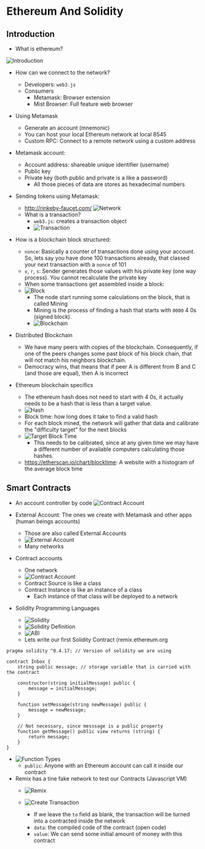 # Ethereum And Solidity

## Introduction

* What is ethereum?

![Introduction](./images/what-is-ethereum.png)

* How can we connect to the network?
  * Developers: `web3.js`
  * Consumers
    * Metamask: Browser extension
    * Mist Browser: Full feature web browser


* Using Metamask
  * Generate an account (mnemonic)
  * You can host your local Ethereum network at local 8545
  * Custom RPC: Connect to a remote network using a custom address


* Metamask account:
  * Account address: shareable unique identifier (username)
  * Public key
  * Private key (both public and private is a like a password)
    * All those pieces of data are stores as hexadecimal numbers


* Sending tokens using Metamask:
  * http://rinkeby-faucet.com/
  ![Network](./images/networks.png)
  * What is a transaction?
    * `web3.js`: creates a transaction object
    * ![Transaction](./images/transaction.png)


* How is a blockchain block structured:
    * `nonce`: Basically a counter of transactions done using your account. So, lets say you have done 100 transactions already, that classed your next transaction with a `nonce` of 101
    * `v`, `r`, `s`: Sender generates those values with his private key (one way process). You cannot recalculate the private key
    * When some transactions get assembled inside a block:
    * ![Block](./images/block.png)
      * The node start running some calculations on the block, that is called Mining
      * Mining is the process of finding a hash  that starts with `0000` 4 0s (signed block).
      * ![Blockchain](./images/blockchain.png)


* Distributed Blockchain
  * We have many peers with copies of the blockchain. Consequently, if one of the peers changes some past block of his block chain, that will not match his neighbors blockchain.
  * Democracy wins, that means that if peer A is different from B and C (and those are equal), then A is incorrect

* Ethereum blockchain specifics
  * The ethereum hash does not need to start with 4 0s, it actually needs to be a hash that is less than a target value.
  * ![Hash](./images/hash.png)  
  * Block time: how long does it take to find a valid hash
  * For each block mined, the network will gather that data and calibrate the "difficulty target" for the next blocks
  * ![Target Block Time](./images/target-block-time.png)
    * This needs to be calibrated, since at any given time we may have a different number of available computers calculating those hashes.
  * https://etherscan.io/chart/blocktime: A website with a histogram of the average block time


## Smart Contracts

* An account controller by code
![Contract Account](./images/contract-account.png)

* External Account: The ones we create with Metamask and other apps (human beings accounts)
  * Those are also called External Accounts
  * ![External Account](./images/external-account.png)
  * Many networks


* Contract accounts
  * One network
  * ![Contract Account](./images/contract-accounts.png)
  * Contract Source is like a class
  * Contract Instance is like an instance of a class
    * Each instance of that class will be deployed to a network

* Solidity Programming Languages
  * ![Solidity](./images/solidity.png)
  * ![Solidity Definition](./images/solidity-definition.png)
  * ![ABI](./images/abi.png)
  * Lets write our first Solidity Contract (remix.ethereum.org

```
pragma solidity ^0.4.17; // Version of solidity we are using

contract Inbox {
    string public message; // storage variable that is carried with the contract

    constructor(string initialMessage) public {
        message = initialMessage;
    }

    function setMessage(string newMessage) public {
        message = newMessage;
    }

    // Not necessary, since messsage is a public property
    function getMessage() public view returns (string) {
        return message;
    }
}
```

  * ![Function Types](./images/function-types.png)
    * `public`: Anyone with an Ethereum account can call it inside our contract
  * Remix has a tine fake network to test our Contracts (Javascript VM)
    * ![Remix](./images/remix.png)

    * ![Create Transaction](./images/transaction2.png)
      * If we leave the `to` field as blank, the transaction will be turned into a contracted inside the network
      * `data`: the compiled code of the contract (open code)
      * `value`: We can send some initial amount of money with this contract
